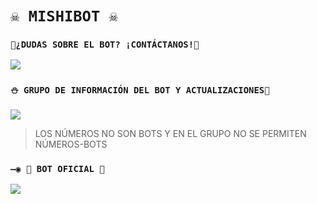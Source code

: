 # `☠️ MISHIBOT ☠️` 

### `🏓¿DUDAS SOBRE EL BOT? ¡CONTÁCTANOS!🍁`
<a href="http://wa.me/5491136861351" target="blank"><img src="https://img.shields.io/badge/OFC-INEFFABLE_MVRCO-25D366?style=for-the-badge&logo=whatsapp&logoColor=white" /></a>

### `⛄ GRUPO DE INFORMACIÓN DEL BOT Y ACTUALIZACIONES🧿`
<a href="https://chat.whatsapp.com/LOXfLTwW0Sh5k8RTFhkclY" target="blank"><img src="https://img.shields.io/badge/GRUPO_DE_SOPORTE-25D366?style=for-the-badge&logo=whatsapp&logoColor=white" /></a>

> LOS NÚMEROS NO SON BOTS Y EN EL GRUPO NO SE PERMITEN NÚMEROS-BOTS

### `—◉ 🤖 BOT OFICIAL 🤖`
<a href="https://wa.me/5491136861351" target="blank"><img src="https://img.shields.io/badge/BOT-MISHIBOT-25D366?style=for-the-badge&logo=whatsapp&logoColor=white" /></a>

